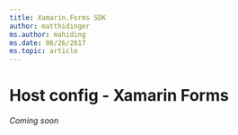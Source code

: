```yaml
---
title: Xamarin.Forms SDK
author: matthidinger
ms.author: mahiding
ms.date: 06/26/2017
ms.topic: article
---
```


# Host config - Xamarin Forms

*Coming soon*